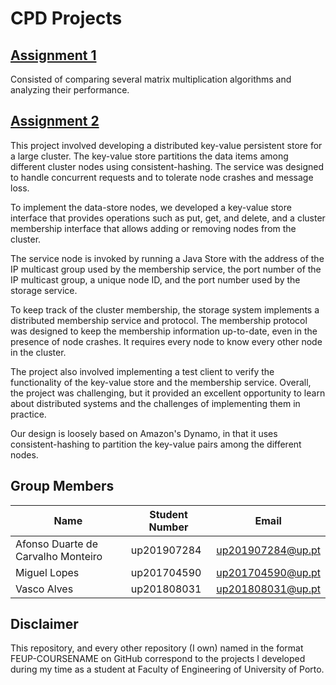# CPD Projects

## [Assignment 1](./assign1)

Consisted of comparing several matrix multiplication algorithms and analyzing their performance. 

## [Assignment 2](./assign2)

This project involved developing a distributed key-value persistent store for a large cluster. The key-value store partitions the data items among different cluster nodes using consistent-hashing. The service was designed to handle concurrent requests and to tolerate node crashes and message loss.

To implement the data-store nodes, we developed a key-value store interface that provides operations such as put, get, and delete, and a cluster membership interface that allows adding or removing nodes from the cluster.

The service node is invoked by running a Java Store with the address of the IP multicast group used by the membership service, the port number of the IP multicast group, a unique node ID, and the port number used by the storage service.

To keep track of the cluster membership, the storage system implements a distributed membership service and protocol. The membership protocol was designed to keep the membership information up-to-date, even in the presence of node crashes. It requires every node to know every other node in the cluster.

The project also involved implementing a test client to verify the functionality of the key-value store and the membership service. Overall, the project was challenging, but it provided an excellent opportunity to learn about distributed systems and the challenges of implementing them in practice.

Our design is loosely based on Amazon's Dynamo, in that it uses consistent-hashing to partition the key-value pairs among the different nodes.

## Group Members

| Name                               | Student Number | Email             |
| ---------------------------------- | -------------- | ----------------- |
| Afonso Duarte de Carvalho Monteiro | up201907284    | up201907284@up.pt |
| Miguel Lopes                       | up201704590    | up201704590@up.pt |
| Vasco Alves                        | up201808031    | up201808031@up.pt |

## Disclaimer

This repository, and every other repository (I own) named in the format FEUP-COURSENAME on GitHub correspond to the projects I developed during my time as a student at Faculty of Engineering of University of Porto.

